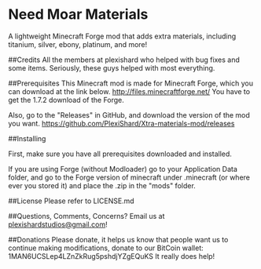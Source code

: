 Need Moar Materials
===========================

A lightweight Minecraft Forge mod that adds extra materials, including titanium, silver, ebony, platinum, and more!

##Credits
All the members at plexishard who helped with bug fixes and some items.
Seriously, these guys helped with most everything.

##Prerequisites
This Minecraft mod is made for Minecraft Forge, which you can download at the link below.
http://files.minecraftforge.net/
You have to get the 1.7.2 download of the Forge.
 
Also, go to the "Releases" in GitHub, and download the version of the mod you want.
https://github.com/PlexiShard/Xtra-materials-mod/releases
 
##Installing
 
First, make sure you have all prerequisites downloaded and installed.
 
If you are using Forge (without Modloader) go to your Application Data folder, and go to the Forge version of minecraft  under .minecraft (or where ever you stored it) and place the .zip in the "mods" folder.
  
##License
Please refer to LICENSE.md

##Questions, Comments, Concerns?
Email us at plexishardstudios@gmail.com!

##Donations
Please donate, it helps us know that people want us to continue making modifications, donate to our BitCoin wallet:
1MAN6UCSLep4LZnZkRug5pshdjYZgEQuKS
It really does help!
